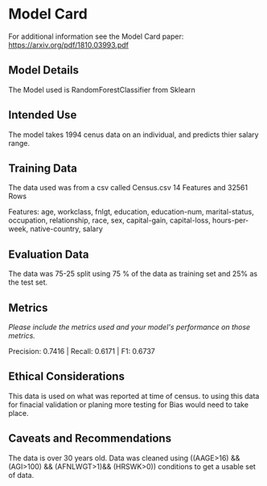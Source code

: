 # Model Card

For additional information see the Model Card paper: https://arxiv.org/pdf/1810.03993.pdf

## Model Details
The Model used is RandomForestClassifier from Sklearn

## Intended Use
The model takes 1994 cenus data on an individual, and predicts thier salary range.

## Training Data
The data used was from a csv called Census.csv
14 Features and 32561 Rows

Features: age, workclass, fnlgt, education, education-num, marital-status, occupation, relationship, race, sex, capital-gain, capital-loss, hours-per-week, native-country, salary

## Evaluation Data
The data was 75-25 split using 75 % of the data as training set and 25% as the test set.

## Metrics
_Please include the metrics used and your model's performance on those metrics._

Precision: 0.7416 | Recall: 0.6171 | F1: 0.6737

## Ethical Considerations
This data is used on what was reported at time of census. to using this data for finacial validation or planing more testing for Bias would need to take place. 

## Caveats and Recommendations
The data is over 30 years old. Data was cleaned using ((AAGE>16) && (AGI>100) && (AFNLWGT>1)&& (HRSWK>0)) conditions to get a usable set of data.